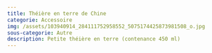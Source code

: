 ```yaml
---
title: Théière en terre de Chine
categorie: Accessoire
img: /assets/103940914_284111752958552_5075174425873981508_o.jpg
sous-categorie: Autre
description: Petite théière en terre (contenance 450 ml)
---
```


